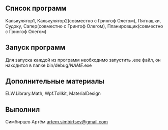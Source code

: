 Список программ
---------------
Калькулятор1, Калькулятор2(совместно с Грингоф Олегом), Пятнашки, Судоку, Сапер(совместно с Грингоф Олегом), Планировщик(совместно с Грингоф Олегом)

Запуск программ
---------------
Для запуска каждой из программ необходимо запустить .exe файл, он находится в папке bin/debug/$NAME$.exe

Дополнительные материалы
------------------------
ELW.Library.Math, Wpf.Tollkit, MaterialDesign

Выполнил
--------
Симбирцев Артём artem.simbirtsev@gmail.com
